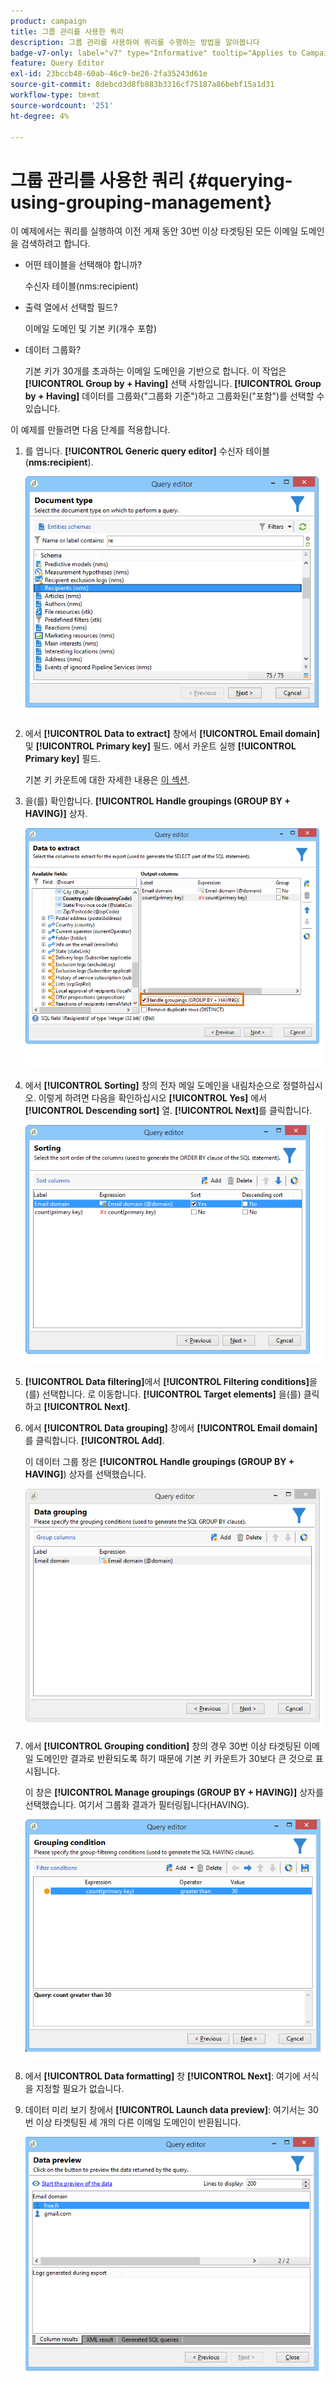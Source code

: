 ```yaml
---
product: campaign
title: 그룹 관리를 사용한 쿼리
description: 그룹 관리를 사용하여 쿼리를 수행하는 방법을 알아봅니다
badge-v7-only: label="v7" type="Informative" tooltip="Applies to Campaign Classic v7 only"
feature: Query Editor
exl-id: 23bccb48-60ab-46c9-be26-2fa35243d61e
source-git-commit: 8debcd3d8fb883b3316cf75187a86bebf15a1d31
workflow-type: tm+mt
source-wordcount: '251'
ht-degree: 4%

---
```


# 그룹 관리를 사용한 쿼리 {#querying-using-grouping-management}



이 예제에서는 쿼리를 실행하여 이전 게재 동안 30번 이상 타겟팅된 모든 이메일 도메인을 검색하려고 합니다.

* 어떤 테이블을 선택해야 합니까?

   수신자 테이블(nms:recipient)

* 출력 열에서 선택할 필드?

   이메일 도메인 및 기본 키(개수 포함)

* 데이터 그룹화?

   기본 키가 30개를 초과하는 이메일 도메인을 기반으로 합니다. 이 작업은 **[!UICONTROL Group by + Having]** 선택 사항입니다. **[!UICONTROL Group by + Having]** 데이터를 그룹화(&quot;그룹화 기준&quot;)하고 그룹화된(&quot;포함&quot;)를 선택할 수 있습니다.

이 예제를 만들려면 다음 단계를 적용합니다.

1. 를 엽니다. **[!UICONTROL Generic query editor]** 수신자 테이블(**nms:recipient**).

   ![](assets/query_editor_02.png)

1. 에서 **[!UICONTROL Data to extract]** 창에서 **[!UICONTROL Email domain]** 및 **[!UICONTROL Primary key]** 필드. 에서 카운트 실행 **[!UICONTROL Primary key]** 필드.

   기본 키 카운트에 대한 자세한 내용은 [이 섹션](../../platform/using/defining-filter-conditions.md#building-expressions).

1. 을(를) 확인합니다. **[!UICONTROL Handle groupings (GROUP BY + HAVING)]** 상자.

   ![](assets/query_editor_nveau_29.png)

1. 에서 **[!UICONTROL Sorting]** 창의 전자 메일 도메인을 내림차순으로 정렬하십시오. 이렇게 하려면 다음을 확인하십시오 **[!UICONTROL Yes]** 에서 **[!UICONTROL Descending sort]** 열. **[!UICONTROL Next]**&#x200B;를 클릭합니다.

   ![](assets/query_editor_nveau_70.png)

1. **[!UICONTROL Data filtering]**&#x200B;에서 **[!UICONTROL Filtering conditions]**&#x200B;을(를) 선택합니다. 로 이동합니다. **[!UICONTROL Target elements]** 을(를) 클릭하고 **[!UICONTROL Next]**.
1. 에서 **[!UICONTROL Data grouping]** 창에서 **[!UICONTROL Email domain]** 를 클릭합니다. **[!UICONTROL Add]**.

   이 데이터 그룹 창은 **[!UICONTROL Handle groupings (GROUP BY + HAVING]**) 상자를 선택했습니다.

   ![](assets/query_editor_blocklist_04.png)

1. 에서 **[!UICONTROL Grouping condition]** 창의 경우 30번 이상 타겟팅된 이메일 도메인만 결과로 반환되도록 하기 때문에 기본 키 카운트가 30보다 큰 것으로 표시됩니다.

   이 창은 **[!UICONTROL Manage groupings (GROUP BY + HAVING)]** 상자를 선택했습니다. 여기서 그룹화 결과가 필터링됩니다(HAVING).

   ![](assets/query_editor_blocklist_05.png)

1. 에서 **[!UICONTROL Data formatting]** 창 **[!UICONTROL Next]**: 여기에 서식을 지정할 필요가 없습니다.
1. 데이터 미리 보기 창에서 **[!UICONTROL Launch data preview]**: 여기서는 30번 이상 타겟팅된 세 개의 다른 이메일 도메인이 반환됩니다.

   ![](assets/query_editor_blocklist_06.png)
